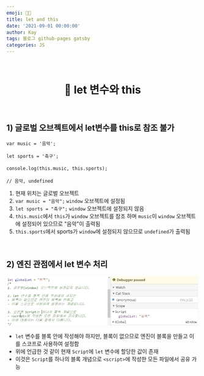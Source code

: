 ```yaml
---
emoji: 👨‍💻
title: let and this
date: '2021-09-01 00:00:00'
author: Kay
tags: 블로그 github-pages gatsby
categories: JS
---
```


<br>

<h1 align="center">
  👋  let 변수와 this
</h1>

<br>

## 1) 글로벌 오브젝트에서 let변수를 this로 참조 불가

```tsx
var music = '음악';

let sports = '축구';

console.log(this.music, this.sports);

// 음악, undefined
```

1. 현재 위치는 글로벌 오브젝트
2. `var music = "음악";` `window` 오브젝트에 설정됨
3. `let sports = "축구";` `window` 오브젝트에 설정되지 않음
4. `this.music`에서 `this`가 `window` 오브젝트를 참조 하며 `music`이 `window` 오브젝트에 설정되어 있으므로 "음악"이 출력됨
5. `this.sports`에서 sports가 `window`에 설정되지 않으므로 `undefined`가 출력됨

<br>

## 2) 엔진 관점에서 let 변수 처리

![let변수 블록 스코프](5_1.png)

- `let` 변수를 블록 안에 작성해야 하지만, 블록이 없으므로 엔진이 블록을 만들고 이를 스코프로 사용하여 설정함
- 위에 언급한 것 같이 현재 `Script`에 `let` 변수에 할당한 값이 존재
- 이것은 `Script`를 하나의 블록 개념으로 `<script>`에 작성한 모든 파일에서 공유 가능

```toc

```
